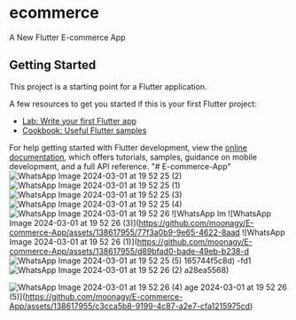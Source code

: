 # ecommerce

A New Flutter E-commerce App

## Getting Started

This project is a starting point for a Flutter application.

A few resources to get you started if this is your first Flutter project:

- [Lab: Write your first Flutter app](https://docs.flutter.dev/get-started/codelab)
- [Cookbook: Useful Flutter samples](https://docs.flutter.dev/cookbook)

For help getting started with Flutter development, view the
[online documentation](https://docs.flutter.dev/), which offers tutorials,
samples, guidance on mobile development, and a full API reference.
"# E-commerce-App" 
![WhatsApp Image 2024-03-01 at 19 52 25 (2)](https://github.com/moonagy/E-commerce-App/assets/138617955/99c0a7d2-3816-45d6-87c1-3025353d0740)
![WhatsApp Image 2024-03-01 at 19 52 25 (1)](https://github.com/moonagy/E-commerce-App/assets/138617955/6ca3f419-c1dc-4133-8a94-24408baddcdd)
![WhatsApp Image 2024-03-01 at 19 52 25 (3)](https://github.com/moonagy/E-commerce-App/assets/138617955/4e72c449-ad44-44bd-953f-83844273b0c6)
![WhatsApp Image 2024-03-01 at 19 52 25 (4)](https://github.com/moonagy/E-commerce-App/assets/138617955/865ea9d5-dd17-495b-b9f5-3d02e694d2bc)
![WhatsApp Image 2024-03-01 at 19 52 26](https://github.com/moonagy/E-commerce-App/assets/138617955/9466fce9-fe08-4d49-a445-879a268b0ff2)
![WhatsApp Im
![WhatsApp Image 2024-03-01 at 19 52 26 (3)](https://github.com/moonagy/E-commerce-App/assets/138617955/77f3a0b9-9e65-4622-8aad
![WhatsApp Image 2024-03-01 at 19 52 26 (1)](https://github.com/moonagy/E-commerce-App/assets/138617955/d89bfad0-bade-49eb-b238-d
![WhatsApp Image 2024-03-01 at 19 52 25 (5)](https://github.com/moonagy/E-commerce-App/assets/138617955/254da533-1bc9-4184-b8ab-68a0e719f571)
165744f5c8d)
-fd1
![WhatsApp Image 2024-03-01 at 19 52 26 (2)](https://github.com/moonagy/E-commerce-App/assets/138617955/eac34afa-794e-4762-92c1-c483e2817eb1)
a28ea5568)

![WhatsApp Image 2024-03-01 at 19 52 26 (4)](https://github.com/moonagy/E-commerce-App/assets/138617955/d223f4fb-31c2-4952-92b9-e10284d8614a)
age 2024-03-01 at 19 52 26 (5)](https://github.com/moonagy/E-commerce-App/assets/138617955/c3cca5b8-9199-4c87-a2e7-cfa1215975cd)
